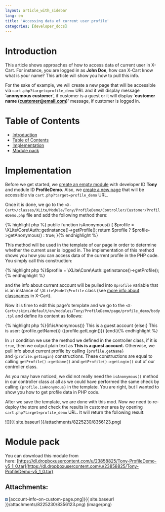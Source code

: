 ```yaml
---
layout: article_with_sidebar
lang: en
title: 'Accessing data of current user profile'
categories: [developer_docs]
---
```


# Introduction

This article shows approaches of how to access data of current user in X-Cart. For instance, you are logged in as **John Doe**, how can X-Cart know what is your name? This article will show you how to pull this info.

For the sake of example, we will create a new page that will be accessible via `cart.php?target=profile_demo` URL and it will display message '**anonymous customer**', if customer is a guest or it will display '**customer name (customer@email.com)**' message, if customer is logged in.

# Table of Contents

*   [Introduction](#Accessingdataofcurrentuserprofile-Introduction)
*   [Table of Contents](#Accessingdataofcurrentuserprofile-TableofContents)
*   [Implementation](#Accessingdataofcurrentuserprofile-Implementation)
*   [Module pack](#Accessingdataofcurrentuserprofile-Modulepack)

# Implementation

Before we get started, we [create an empty module](Step-1---creating-simplest-module_524296.html) with developer ID **Tony** and module ID **ProfileDemo**. Also, we [create a new page](Creating-new-page_8224999.html#Creatingnewpage-Creatingpageincustomerarea) that will be accessible via `cart.php?target=profile_demo` URL.

Once it is done, we go to the `<X-Cart>/classes/XLite/Module/Tony/ProfileDemo/Controller/Customer/ProfileDemo.php` file and add the following method there:

{% highlight php %}	public function isAnonymous()
	{
		$profile = \XLite\Core\Auth::getInstance()->getProfile();
		return $profile ? $profile->getAnonymous() : true;
	}{% endhighlight %}

This method will be used in the template of our page in order to determine whether the current user is logged in. The implementation of this method shows you how you can access data of the current profile in the PHP code. You simply call this construction: 

{% highlight php %}$profile = \XLite\Core\Auth::getInstance()->getProfile();{% endhighlight %}

and the info about current account will be pulled into `$profile` variable that is an instance of `\XLite\Model\Profile` class (see [more info about classnames](X-Cart-classes-structure-and-namespaces_524301.html) in X-Cart).

Now it is time to edit this page's template and we go to the `<X-Cart>/skins/default/en/modules/Tony/ProfileDemo/page/profile_demo/body.tpl` and define its content as follows: 

{% highlight php %}{if:isAnonymous()}
	This is a guest account
{else:}
	This is user: {profile.getName()} ({profile.getLogin()})
{end:}{% endhighlight %}

In `if` condition we use the method we defined in the controller class, if it is `true`, then we output plain text as **This is a guest account.** Otherwise, we pull info about current profile by calling `{profile.getName}` and `{profile.getLogin}` constructions. These constructions are equal to calling `getProfile()->getName()` and `getProfile()->getLogin()` out of our controller class.

As you may have noticed, we did not really need the `isAnonymous()` method in our controller class at all as we could have performed the same check by calling `{profile.isAnonymous}` in the template. You are right, but I wanted to show you how to get profile data in PHP code.

After we save the template, we are done with this mod. Now we need to re-deploy the store and check the results in customer area by opening `cart.php?target=profile_demo` URL. It will return the following result:

![]({{ site.baseurl }}/attachments/8225230/8356123.png)

# Module pack

You can download this module from here: [https://dl.dropboxusercontent.com/u/23858825/Tony-ProfileDemo-v5_1_0.tar](https://dl.dropboxusercontent.com/u/23858825/Tony-ProfileDemo-v5_1_0.tar)

## Attachments:

![](images/icons/bullet_blue.gif) [account-info-on-custom-page.png]({{ site.baseurl }}/attachments/8225230/8356123.png) (image/png)